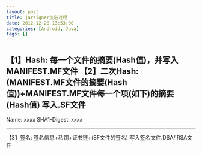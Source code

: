 ```yaml
---
layout: post
title: jarsigner签名过程
date: 2012-12-28 13:53:00
categories: [Android, Java]
tags: []
---
```

【1】Hash: 每一个文件的摘要(Hash值)，并写入MANIFEST.MF文件
【2】二次Hash: (MANIFEST.MF文件的摘要(Hash值))+MANIFEST.MF文件每一个项(如下)的摘要(Hash值)
 写入.SF文件
------------------------
Name: xxxx
SHA1-Digest: xxxx


------------------------
【3】签名: 签名信息+私钥+证书链+(SF文件的签名) 写入签名文件.DSA/.RSA文件 
